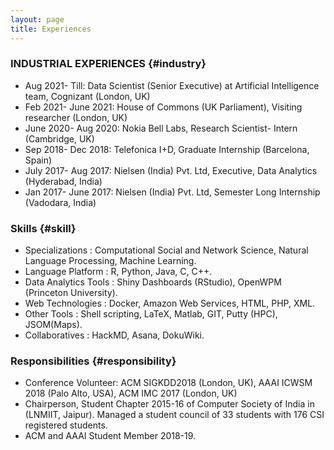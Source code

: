 ```yaml
---
layout: page
title: Experiences
---
```


### INDUSTRIAL EXPERIENCES {#industry}
- Aug 2021- Till: Data Scientist (Senior Executive) at Artificial Intelligence team, Cognizant (London, UK)
- Feb 2021- June 2021:				House of Commons (UK Parliament),	Visiting researcher	(London, UK) 
- June 2020- Aug 2020:	Nokia Bell Labs,	Research Scientist- Intern	(Cambridge, UK)
- Sep 2018- Dec 2018:      Telefonica I+D,	Graduate Internship	(Barcelona, Spain)
- July 2017- Aug 2017:	   Nielsen (India) Pvt. Ltd,	Executive, Data Analytics	(Hyderabad, India)
- Jan 2017- June 2017:	   Nielsen (India) Pvt. Ltd,	Semester Long Internship	(Vadodara, India)

### Skills {#skill}
-	Specializations      : Computational Social and Network Science, Natural Language Processing, Machine Learning.
-	Language Platform    : R, Python, Java, C, C++.
-	Data Analytics Tools : Shiny Dashboards (RStudio), OpenWPM (Princeton University).
-	Web Technologies     : Docker, Amazon Web Services, HTML, PHP, XML.
-	Other Tools          : Shell scripting, LaTeX, Matlab, GIT, Putty (HPC), JSOM(Maps).
-	Collaboratives       : HackMD, Asana, DokuWiki.

### Responsibilities {#responsibility}

- Conference Volunteer: ACM SIGKDD2018 (London, UK), AAAI ICWSM 2018 (Palo Alto, USA),  ACM IMC 2017 (London, UK)
- Chairperson, Student Chapter 2015-16 of Computer Society of India in (LNMIIT, Jaipur). Managed a student council of 33 students with 176 CSI registered students.
-	ACM and AAAI Student Member 2018-19.
